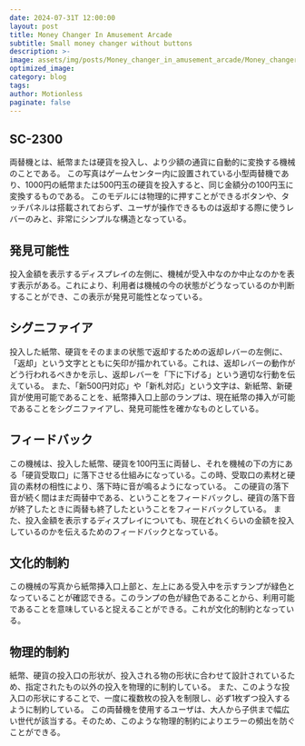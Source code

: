 ```yaml
---
date: 2024-07-31T 12:00:00
layout: post
title: Money Changer In Amusement Arcade
subtitle: Small money changer without buttons
description: >-
image: assets/img/posts/Money_changer_in_amusement_arcade/Money_changer_in_amusement_arcade.png
optimized_image: 
category: blog
tags: 
author: Motionless
paginate: false
---
```


## SC-2300

両替機とは、紙幣または硬貨を投入し、より少額の通貨に自動的に変換する機械のことである。
この写真はゲームセンター内に設置されている小型両替機であり、1000円の紙幣または500円玉の硬貨を投入すると、同じ金額分の100円玉に変換するものである。
このモデルには物理的に押すことができるボタンや、タッチパネルは搭載されておらず、ユーザが操作できるものは返却する際に使うレバーのみと、非常にシンプルな構造となっている。

## 発見可能性

投入金額を表示するディスプレイの左側に、機械が受入中なのか中止なのかを表す表示がある。これにより、利用者は機械の今の状態がどうなっているのか判断することができ、この表示が発見可能性となっている。

## シグニファイア

投入した紙幣、硬貨をそのままの状態で返却するための返却レバーの左側に、「返却」という文字とともに矢印が描かれている。これは、返却レバーの動作がどう行われるべきかを示し、返却レバーを「下に下げる」という適切な行動を伝えている。
また、「新500円対応」や「新札対応」という文字は、新紙幣、新硬貨が使用可能であることを、紙幣挿入口上部のランプは、現在紙幣の挿入が可能であることをシグニファイアし、発見可能性を確かなものとしている。

## フィードバック

この機械は、投入した紙幣、硬貨を100円玉に両替し、それを機械の下の方にある「硬貨受取口」に落下させる仕組みになっている。この時、受取口の素材と硬貨の素材の相性により、落下時に音が鳴るようになっている。
この硬貨の落下音が続く間はまだ両替中である、ということをフィードバックし、硬貨の落下音が終了したときに両替も終了したということをフィードバックしている。
また、投入金額を表示するディスプレイについても、現在どれくらいの金額を投入しているのかを伝えるためのフィードバックとなっている。

## 文化的制約

この機械の写真から紙幣挿入口上部と、左上にある受入中を示すランプが緑色となっていることが確認できる。このランプの色が緑色であることから、利用可能であることを意味していると捉えることができる。これが文化的制約となっている。

## 物理的制約

紙幣、硬貨の投入口の形状が、投入される物の形状に合わせて設計されているため、指定されたもの以外の投入を物理的に制約している。
また、このような投入口の形状にすることで、一度に複数枚の投入を制限し、必ず1枚ずつ投入するように制約している。
この両替機を使用するユーザは、大人から子供まで幅広い世代が該当する。そのため、このような物理的制約によりエラーの頻出を防ぐことができる。
